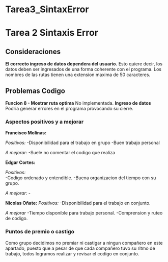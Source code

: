 # Tarea3_SintaxError
# Tarea 2 Sintaxis Error

## Consideraciones

**El correcto ingreso de datos dependera del usuario.**
Esto quiere decir, los datos deben ser ingresados de una forma coherente con el programa. Los nombres de las rutas tienen una extension maxima de 50 caracteres.

## Problemas Codigo

**Funcion 8 - Mostrar ruta optima** No implementada.
**Ingreso de datos** Podria generar errores en el programa provocando su cierre.

### Aspectos positivos y a mejorar

**Francisco Molinas:**

*Positivos:*
      -Disponibilidad para el trabajo en grupo
      -Buen trabajo personal
      
*A mejorar:*
      -Suele no comentar el codigo que realiza

**Edgar Cortes:**

*Positivos:*        
        -Codigo ordenado y entendible.
        -Buena organizacion del tiempo con su grupo.

*A mejorar:*
        -

**Nicolas Oñate:**
*Positivos:*
        -Disponibilidad para el trabajo en conjunto.

*A mejorar*
        -Tiempo disponible para trabajo personal.
        -Comprension y ruteo de codigo.


### Puntos de premio o castigo

Como grupo decidimos no premiar ni castigar a ningun compañero en este apartado, puesto 
que a pesar de que cada compañero tuvo su ritmo de trabajo, todos logramos realizar y revisar
el codigo en conjunto.